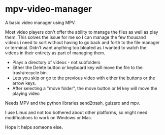 # mpv-video-manager

A basic video manager using MPV.

Most video players don't offer the ability to manage the files as well as play them. This solves the issue for me so I can manage the few thousand videos i need to sort without having to go back and forth to the file manager or terminal. Didn't want anything too bloated as I wanted to watch the videos in their entirety as part of managing them.


* Plays a directory of videos - not subfolders
* Either the Delete button or keyboard key will move the file to the trash/recycle bin.
* Lets you skip or go to the previous video with either the buttons or the arrow keys.
* After selecting a "move folder", the move button or M key will move the playing video


Needs MPV and the python libraries send2trash, guizero and mpv.

I use Linux and not too bothered about other platforms, so might need modifications to work on Windows or Mac.

Hope it helps someone else.
